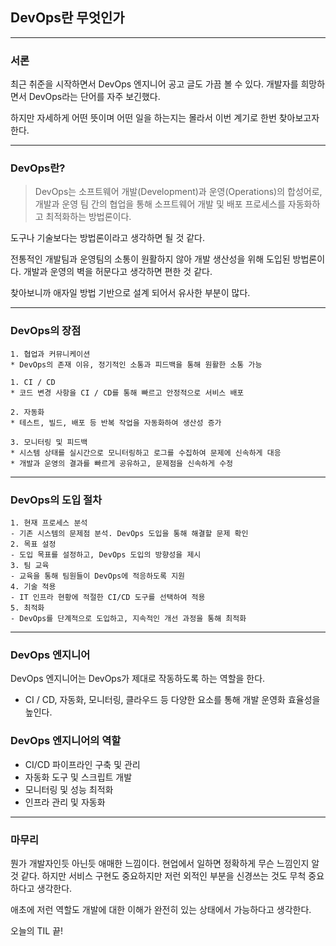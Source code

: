 ## DevOps란 무엇인가

<hr>

### 서론

최근 취준을 시작하면서 DevOps 엔지니어 공고 글도 가끔 볼 수 있다. 
개발자를 희망하면서 DevOps라는 단어를 자주 보긴했다. 

하지만 자세하게 어떤 뜻이며 어떤 일을 하는지는 몰라서 이번 계기로 한번 찾아보고자 한다.

<hr>

### DevOps란?

> DevOps는 소프트웨어 개발(Development)과 운영(Operations)의 합성어로, 
> 개발과 운영 팀 간의 협업을 통해 소프트웨어 개발 및 배포 프로세스를 자동화하고 최적화하는 방법론이다.

도구나 기술보다는 방법론이라고 생각하면 될 것 같다.

전통적인 개발팀과 운영팀의 소통이 원활하지 않아 개발 생산성을 위해 도입된 방법론이다.
개발과 운영의 벽을 허문다고 생각하면 편한 것 같다.

찾아보니까 애자일 방법 기반으로 설계 되어서 유사한 부분이 많다.

<hr>

### DevOps의 장점
```
1. 협업과 커뮤니케이션
* DevOps의 존재 이유, 정기적인 소통과 피드백을 통해 원활한 소통 가능

1. CI / CD
* 코드 변경 사항을 CI / CD를 통해 빠르고 안정적으로 서비스 배포

2. 자동화
* 테스트, 빌드, 배포 등 반복 작업을 자동화하여 생산성 증가

3. 모니터링 및 피드백
* 시스템 상태를 실시간으로 모니터링하고 로그를 수집하여 문제에 신속하게 대응
* 개발과 운영의 결과를 빠르게 공유하고, 문제점을 신속하게 수정
```
<hr>

### DevOps의 도입 절차
```
1. 현재 프로세스 분석
- 기존 시스템의 문제점 분석. DevOps 도입을 통해 해결할 문제 확인
2. 목표 설정
- 도입 목표를 설정하고, DevOps 도입의 방향성을 제시
3. 팀 교육
- 교육을 통해 팀원들이 DevOps에 적응하도록 지원
4. 기술 적용
- IT 인프라 현황에 적절한 CI/CD 도구를 선택하여 적용
5. 최적화
- DevOps를 단계적으로 도입하고, 지속적인 개선 과정을 통해 최적화
```

<hr>

### DevOps 엔지니어

DevOps 엔지니어는 DevOps가 제대로 작동하도록 하는 역할을 한다.

* CI / CD, 자동화, 모니터링, 클라우드 등 다양한 요소를 통해 개발 운영화 효율성을 높인다.

### DevOps 엔지니어의 역할
* CI/CD 파이프라인 구축 및 관리
* 자동화 도구 및 스크립트 개발
* 모니터링 및 성능 최적화
* 인프라 관리 및 자동화

<hr>

### 마무리

뭔가 개발자인듯 아닌듯 애매한 느낌이다. 현업에서 일하면 정확하게 무슨 느낌인지 알 것 같다.
하지만 서비스 구현도 중요하지만 저런 외적인 부분을 신경쓰는 것도 무척 중요하다고 생각한다.

애초에 저런 역할도 개발에 대한 이해가 완전히 있는 상태에서 가능하다고 생각한다.

오늘의 TIL 끝!


